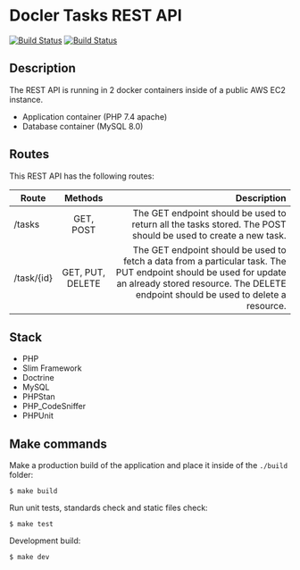 # Docler Tasks REST API

[![Build Status](https://travis-ci.org/adrianosferreira/customer-collector-wp-plugin.svg?branch=master)](https://travis-ci.org/adrianosferreira/docler-app)
[![Build Status](https://codecov.io/gh/adrianosferreira/customer-collector-wp-plugin/branch/master/graph/badge.svg)](https://codecov.io/gh/adrianosferreira/docler-app)

## Description

The REST API is running in 2 docker containers inside of a public AWS EC2 instance.

- Application container (PHP 7.4 apache)
- Database container (MySQL 8.0)

## Routes

This REST API has the following routes:

| Route        | Methods           | Description  |
| ------------- |:-------------:| -----:|
| /tasks      | GET, POST | The GET endpoint should be used to return all the tasks stored. The POST should be used to create a new task. |  
| /task/{id}      | GET, PUT, DELETE      |   The GET endpoint should be used to fetch a data from a particular task. The PUT endpoint should be used for update an already stored resource. The DELETE endpoint should be used to delete a resource. | 

## Stack

- PHP
- Slim Framework
- Doctrine
- MySQL
- PHPStan
- PHP_CodeSniffer
- PHPUnit

## Make commands

Make a production build of the application and place it inside of the `./build` folder:
```
$ make build
```

Run unit tests, standards check and static files check:
```
$ make test
```

Development build:
```
$ make dev
```